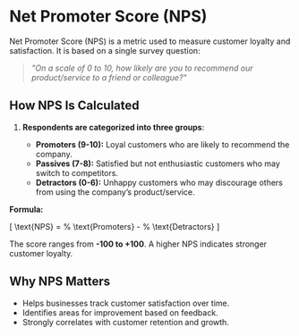 # Net Promoter Score (NPS)

Net Promoter Score (NPS) is a metric used to measure customer loyalty and satisfaction. It is based on a single survey question:

> _"On a scale of 0 to 10, how likely are you to recommend our product/service to a friend or colleague?"_

## How NPS Is Calculated

1. **Respondents are categorized into three groups**:

   - **Promoters (9-10):** Loyal customers who are likely to recommend the company.
   - **Passives (7-8):** Satisfied but not enthusiastic customers who may switch to competitors.
   - **Detractors (0-6):** Unhappy customers who may discourage others from using the company’s product/service.

**Formula:**

\[
\text{NPS} = \% \text{Promoters} - \% \text{Detractors}
\]

The score ranges from **-100 to +100**. A higher NPS indicates stronger customer loyalty.

## Why NPS Matters

- Helps businesses track customer satisfaction over time.
- Identifies areas for improvement based on feedback.
- Strongly correlates with customer retention and growth.

